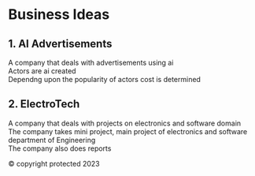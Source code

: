 # Business Ideas

## 1. AI Advertisements

A company that deals with advertisements using ai  
Actors are ai created  
Dependng upon the popularity of actors cost is determined

## 2. ElectroTech

A company that deals with projects on electronics and software domain  
The company takes mini project, main project of electronics and software department of Engineering  
The company also does reports

© copyright protected 2023
